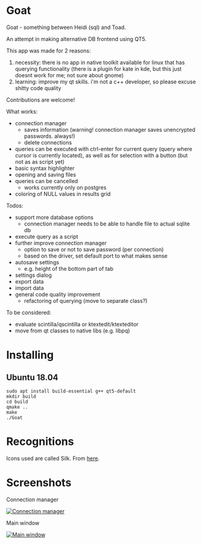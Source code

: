 # Goat

Goat - something between Heidi (sql) and Toad.

An attempt in making alternative DB frontend using QT5.

This app was made for 2 reasons:
1. necessity: there is no app in native toolkit available for linux that has querying functionality (there is a plugin for kate in kde, but this just doesnt work for me; not sure about gnome)
2. learning: improve my qt skills. i'm not a c++ developer, so please excuse shitty code quality

Contributions are welcome!

What works:
- connection manager
    - saves information (warning! connection manager saves unencrypted passwords. always!)
    - delete connections
- queries can be executed with ctrl-enter for current query (query where cursor is currently located), as well as for selection with a button (but not as as script yet)
- basic syntax highlighter
- opening and saving files
- queries can be cancelled
    - works currently only on postgres
- coloring of NULL values in results grid


Todos:
- support more database options
    - connection manager needs to be able to handle file to actual sqlite db
- execute query as a script
- further improve connection manager
    - option to save or not to save password (per connection)
    - based on the driver, set default port to what makes sense
- autosave settings
    - e.g. height of the bottom part of tab
- settings dialog
- export data
- import data
- general code quality improvement
    - refactoring of querying (move to separate class?)


To be considered:
- evaluate scintilla/qscintilla or ktextedit/ktexteditor
- move from qt classes to native libs (e.g. libpq)


# Installing

## Ubuntu 18.04

```
sudo apt install build-essential g++ qt5-default
mkdir build
cd build
qmake ..
make
./Goat
```

# Recognitions

Icons used are called Silk. From [here](http://www.famfamfam.com/lab/icons/silk/).

# Screenshots

Connection manager

[![Connection manager](https://i.imgur.com/yJTrOYM.png)](https://i.imgur.com/yJTrOYM.png)

Main window

[![Main window](https://i.imgur.com/rYoxDqK.png)](https://i.imgur.com/rYoxDqK.png)
